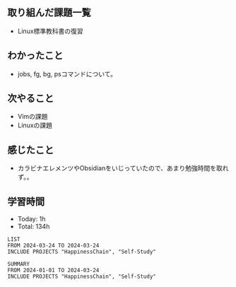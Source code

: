 ## 取り組んだ課題一覧
- Linux標準教科書の復習
## わかったこと
- jobs, fg, bg, psコマンドについて。
## 次やること
- Vimの課題
- Linuxの課題
## 感じたこと
- カラビナエレメンツやObsidianをいじっていたので、あまり勉強時間を取れず。。
## 学習時間
- Today: 1h
- Total: 134h

```toggl
LIST
FROM 2024-03-24 TO 2024-03-24
INCLUDE PROJECTS "HappinessChain", "Self-Study"
```
```toggl
SUMMARY
FROM 2024-01-01 TO 2024-03-24
INCLUDE PROJECTS "HappinessChain", "Self-Study"
```

